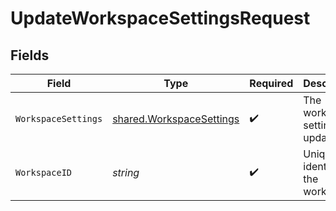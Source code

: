 # UpdateWorkspaceSettingsRequest


## Fields

| Field                                                                       | Type                                                                        | Required                                                                    | Description                                                                 |
| --------------------------------------------------------------------------- | --------------------------------------------------------------------------- | --------------------------------------------------------------------------- | --------------------------------------------------------------------------- |
| `WorkspaceSettings`                                                         | [shared.WorkspaceSettings](../../../pkg/models/shared/workspacesettings.md) | :heavy_check_mark:                                                          | The workspace settings to update.                                           |
| `WorkspaceID`                                                               | *string*                                                                    | :heavy_check_mark:                                                          | Unique identifier of the workspace.                                         |